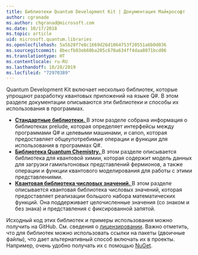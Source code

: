 ```yaml
---
title: Библиотеки Quantum Development Kit | Документация Майкрософт
author: cgranade
ms.author: chgranad@microsoft.com
ms.date: 10/17/2018
ms.topic: article
uid: microsoft.quantum.libraries
ms.openlocfilehash: 5a5b28f7e8c1669d26d1064753f20551a6b0d036
ms.sourcegitcommit: 8becfb03eb60ba205c670a634ff4daa8071bcd06
ms.translationtype: HT
ms.contentlocale: ru-RU
ms.lasthandoff: 10/28/2019
ms.locfileid: "72970389"
---
```

Quantum Development Kit включает несколько библиотек, которые упрощают разработку квантовых приложений на языке Q#.
В этом разделе документации описываются эти библиотеки и способы их использования в программах.

- [**Стандартные библиотеки.** ](xref:microsoft.quantum.libraries.standard.intro) В этом разделе собрана информация о библиотеках prelude, которая определяет интерфейсы между программами Q# и целевыми машинами, и canon, которая предоставляет общеупотребимые операции и функции для использования в программах Q#.
- [**Библиотека Quantum Chemistry.** ](xref:microsoft.quantum.chemistry.concepts.intro) В этом разделе описывается библиотека для квантовой химии, которая содержит модель данных для загрузки гамильтоновых представлений фермионов, а также операции и функции квантового моделирования для работы с этими представлениями.
- [**Квантовая библиотека числовых значений.** ](xref:microsoft.quantum.numerics.intro) В этом разделе описывается квантовая библиотека числовых значений, которая предоставляет реализации большого набора математических функций. Она поддерживает целочисленные значения (со знаком и без знака) и представления с фиксированной запятой.

Исходный код этих библиотек и примеры использования можно получить на GitHub. См. сведения о [лицензировании](xref:microsoft.quantum.libraries.licensing). Важно отметить, что для библиотек можно использовать ссылки на пакеты (двоичные файлы), что дает альтернативный способ включать их в проекты. Например, очень удобно получать их с помощью [NuGet](https://nuget.org).  
